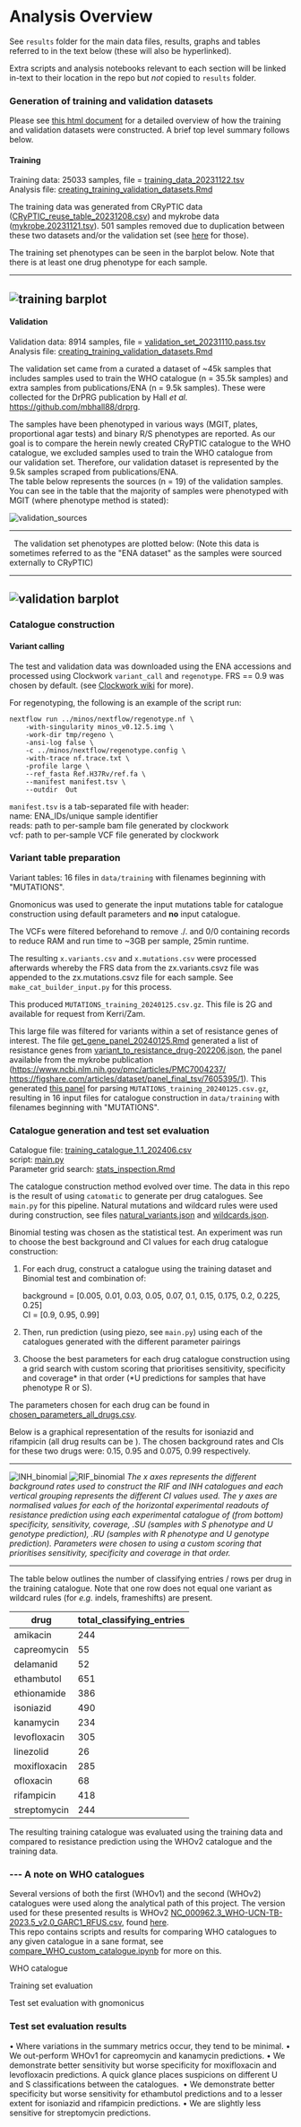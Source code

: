 # Analysis Overview
See `results` folder for the main data files, results, graphs and tables referred to in the text below (these will also be hyperlinked).  

Extra scripts and analysis notebooks relevant to each section will be linked in-text to their location in the repo but *not* copied to `results` folder.  

### Generation of training and validation datasets  
Please see [this html document](creating_training_validation_sets/drprg-data-summary.html) for a detailed overview of how the training and validation datasets were constructed. A brief top level summary follows below.

#### Training
Training data: 25033 samples, file = [training_data_20231122.tsv](results/training_data_20231122.tsv)  
Analysis file:  [creating_training_validation_datasets.Rmd](results/creating_training_validation_datasets.Rmd)

The training data was generated from CRyPTIC data ([CRyPTIC_reuse_table_20231208.csv](https://ftp.ebi.ac.uk/pub/databases/cryptic/release_june2022/reuse/CRyPTIC_reuse_table_20231208.csv)) and mykrobe data ([mykrobe.20231121.tsv](creating_training_validation_sets/mykrobe.20231121.tsv)). 501 samples removed due to duplication between these two datasets and/or the validation set (see [here](creating_training_validation_sets/training_data_samples_excluded_duplicated_20231122.tsv) for those).


The training set phenotypes can be seen in the barplot below. Note that there is at least one drug phenotype for each sample.   

---  
![training barplot](creating_training_validation_sets/training_data_barplot_20231122.png)  
---


#### Validation  
Validation data: 8914 samples, file = [validation_set_20231110.pass.tsv](creating_training_validation_sets/validation_set_20231110.pass.tsv)    
Analysis file:  [creating_training_validation_datasets.Rmd](results/creating_training_validation_datasets.Rmd)


The validation set came from a curated a dataset of ~45k samples that includes samples used to train the WHO catalogue (n = 35.5k samples) and extra samples from publications/ENA (n = 9.5k samples). These were collected for the DrPRG publication by Hall _et al._ https://github.com/mbhall88/drprg.  

The samples have been phenotyped in various ways (MGIT, plates, proportional agar tests) and binary R/S phenotypes are reported.
As our goal is to compare the herein newly created CRyPTIC catalogue to the WHO catalogue, we excluded samples used to train the WHO catalogue from our validation set. Therefore, our validation dataset is represented by the 9.5k samples scraped from publications/ENA.  
The table below represents the sources (n = 19) of the validation samples. You can see in the table that the majority of samples were phenotyped with MGIT (where phenotype method is stated):  

![validation_sources](/creating_training_validation_sets/ENA_sample_sources.png)  

---
 
The validation set phenotypes are plotted below: (Note this data is sometimes referred to as the "ENA dataset" as the samples were sourced externally to CRyPTIC)   

---  
  ![validation barplot](creating_training_validation_sets/ENA_dataset.png)  
---  



### Catalogue construction
#### Variant calling
The test and validation data was downloaded using the ENA accessions and processed using Clockwork `variant_call` and `regenotype`. FRS == 0.9 was chosen by default.
(see [Clockwork wiki](https://github.com/iqbal-lab-org/clockwork/wiki) for more).  

For regenotyping, the following is an example of the script run:  

    nextflow run ../minos/nextflow/regenotype.nf \
        -with-singularity minos_v0.12.5.img \
        -work-dir tmp/regeno \
        -ansi-log false \
        -c ../minos/nextflow/regenotype.config \
        -with-trace nf.trace.txt \
        -profile large \
        --ref_fasta Ref.H37Rv/ref.fa \
        --manifest manifest.tsv \
        --outdir  Out

`manifest.tsv` is a tab-separated file with header:  
name: ENA_IDs/unique sample identifier   
reads: path to per-sample bam file generated by clockwork  
vcf: path to per-sample VCF file generated by clockwork


### Variant table preparation
Variant tables: 16 files in `data/training` with filenames beginning with "MUTATIONS".  

Gnomonicus was used to generate the input mutations table for catalogue construction using default parameters and **no** input catalogue.  

The VCFs were filtered beforehand to remove ./. and 0/0 containing records to reduce RAM and run time to ~3GB per sample, 25min runtime.  

The resulting `x.variants.csv` and `x.mutations.csv` were processed afterwards whereby
the FRS data from the zx.variants.csvz file was appended to the zx.mutations.csvz file for each sample. See `make_cat_builder_input.py` for this process.  

This produced `MUTATIONS_training_20240125.csv.gz`. This file is 2G and available for request from Kerri/Zam.  

This large file was filtered for variants within a set of resistance genes of interest. The file [get_gene_panel_20240125.Rmd](data/get_gene_panel_20240125.Rmd) generated a list of resistance genes from [variant_to_resistance_drug-202206.json](data/variant_to_resistance_drug-202206.json), the panel available from the mykrobe publication
(https://www.ncbi.nlm.nih.gov/pmc/articles/PMC7004237/
https://figshare.com/articles/dataset/panel_final_tsv/7605395/1). This generated [this panel](data/gene_panel_20240125.tsv) for parsing `MUTATIONS_training_20240125.csv.gz`, resulting in 16 input files for catalogue construction in `data/training` with filenames beginning with "MUTATIONS".  



### Catalogue generation and test set evaluation
Catalogue file: [training_catalogue_1.1_202406.csv](results/training_catalogue_1.1_202406.csv)  
script: [main.py](main.py)  
Parameter grid search: [stats_inspection.Rmd](data/training/results/catomatic_training/stats_inspection.Rmd)

The catalogue construction method evolved over time. The data in this repo is the result of using `catomatic` to generate per drug catalogues. See `main.py` for this pipeline.  Natural mutations and wildcard rules were used during construction, see files [natural_variants.json](data/natural_variants.json) and [wildcards.json](data/wildcards.json).  


Binomial testing was chosen as the statistical test. An experiment was run to choose the best background and CI values for each drug catalogue construction:  
1. For each drug, construct a catalogue using the training dataset and Binomial test and combination of:  

	background = [0.005, 0.01, 0.03, 0.05, 0.07, 0.1, 0.15, 0.175, 0.2, 0.225, 0.25]  
  CI = [0.9, 0.95, 0.99]  

2. Then, run prediction (using piezo, see `main.py`) using each of the catalogues generated with the different parameter pairings

3. Choose the best parameters for each drug catalogue construction using a grid search with custom scoring that prioritises sensitivity, specificity and coverage* in that order (*U predictions for samples that have phenotype R or S).

The parameters chosen for each drug can be found in [chosen_parameters_all_drugs.csv](data/training/results/catomatic_training/chosen_parameters_all_drugs.csv).  

Below is a graphical representation of the results for isoniazid and rifampicin (all drug results can be ). The chosen background rates and CIs for these two drugs were: 0.15, 0.95 and 0.075, 0.99 respectively.  

-----  


![INH_binomial](data/training/results/catomatic_training/prediction_stats_INH.png)
![RIF_binomial](data/training/results/catomatic_training/prediction_stats_RIF.png)
_The x axes represents the different background rates used to construct the RIF and INH catalogues and each vertical grouping represents the different CI values used. The y axes are normalised values for each of the horizontal experimental readouts of resistance prediction using each experimental catalogue of (from bottom) specificity, sensitivity, coverage, .SU (samples with S phenotype and U genotype prediction), .RU (samples with R phenotype and U genotype prediction). Parameters were chosen to using a custom scoring that prioritises sensitivity, specificity and coverage in that order._  


---
The table below outlines the number of classifying entries / rows per drug in the training catalogue. Note that one row does not equal one variant as wildcard rules (for _e.g._ indels, frameshifts) are present.

  | drug | total_classifying_entries |
  |------|------|
  |  amikacin | 244 |  
  | capreomycin | 55 |  
  | delamanid | 52 |
  | ethambutol | 651 |
  | ethionamide | 386 |
  | isoniazid | 490 |
  | kanamycin | 234 |
  | levofloxacin | 305 |
  | linezolid | 26 |
  | moxifloxacin | 285 |
  | ofloxacin | 68 |
  | rifampicin | 418 |
  | streptomycin | 244 |


The resulting training catalogue was evaluated using the training data and compared to resistance prediction using the WHOv2 catalogue and the training data.

### --- A note on WHO catalogues  
Several versions of both the first (WHOv1) and the second (WHOv2) catalogues were used along the analytical path of this project. The version used for these presented results is WHOv2
[NC_000962.3_WHO-UCN-TB-2023.5_v2.0_GARC1_RFUS.csv](data/NC_000962.3_WHO-UCN-TB-2023.5_v2.0_GARC1_RFUS.csv), found [here](https://github.com/oxfordmmm/tuberculosis_amr_catalogues/blob/public/catalogues/NC_000962.3/NC_000962.3_WHO-UCN-TB-2023.5_v2.0_GARC1_RFUS.csv).  
This repo contains scripts and results for comparing WHO catalogues to any given catalogue in a sane format, see [compare_WHO_custom_catalogue.ipynb](data/compare_WHO_custom_catalogue.ipynb) for more on this.  


WHO catalogue

Training set evaluation

Test set evaluation
with gnomonicus







### Test set evaluation results
• Where variations in the summary metrics occur, they tend to be minimal.
• We out-perform WHOv1 for capreomycin and kanamycin predictions.
• We demonstrate better sensitivity but worse specificity for moxifloxacin and levofloxacin predictions. A quick glance places suspicions on different U and S classifications between the catalogues. 
• We demonstrate better specificity but worse sensitivity for ethambutol predictions and to a lesser extent for isoniazid and rifampicin predictions.
• We are slightly less sensitive for streptomycin predictions.
